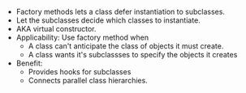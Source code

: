 - Factory methods lets a class defer instantiation to subclasses.
- Let the subclasses decide which classes to instantiate.
- AKA virtual constructor.
- Applicability: Use factory method when 
  - A class can't anticipate the class of objects it must create.
  - A class wants it's subclassses to specify the objects it creates
- Benefit:
  - Provides hooks for subclasses
  - Connects parallel class hierarchies.
